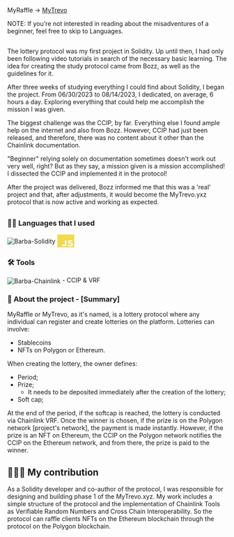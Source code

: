 MyRaffle -> [MyTrevo](https://mytrevo.xyz)

NOTE: If you're not interested in reading about the misadventures of a beginner, feel free to skip to Languages.

##

The lottery protocol was my first project in Solidity. Up until then, I had only been following video tutorials in search of the necessary basic learning. The idea for creating the study protocol came from Bozz, as well as the guidelines for it.

After three weeks of studying everything I could find about Solidity, I began the project. From 06/30/2023 to 08/14/2023, I dedicated, on average, 6 hours a day. Exploring everything that could help me accomplish the mission I was given.

The biggest challenge was the CCIP, by far. Everything else I found ample help on the internet and also from Bozz. However, CCIP had just been released, and therefore, there was no content about it other than the Chainlink documentation.

"Beginner" relying solely on documentation sometimes doesn't work out very well, right? But as they say, a mission given is a mission accomplished! I dissected the CCIP and implemented it in the protocol!

After the project was delivered, Bozz informed me that this was a 'real' project and that, after adjustments, it would become the MyTrevo.yxz protocol that is now active and working as expected.

##

### 👩‍💻 Languages that I used
<div style="display: inline_block" align="left">
  <img align="center" alt="Barba-Solidity" height="30" width="80" src="https://img.shields.io/badge/Solidity-e6e6e6?style=for-the-badge&logo=solidity&logoColor=black">
  <img align="center" alt="Barba-Js" height="30" width="40" src="https://raw.githubusercontent.com/devicons/devicon/master/icons/javascript/javascript-plain.svg">
</div>

### 🛠️ Tools
<div style="display: inline_block" align="left">
  <img align="center" alt="Barba-Chainlink" height="30" width="100" src="https://img.shields.io/badge/chainlink-375BD2?style=for-the-badge&logo=chainlink&logoColor=white"> - CCIP & VRF
</div>

### 📄 About the project - [Summary]
MyRaffle or MyTrevo, as it's named, is a lottery protocol where any individual can register and create lotteries on the platform. Lotteries can involve:
- Stablecoins
- NFTs on Polygon or Ethereum. 

When creating the lottery, the owner defines:
* Period;
* Prize;
   * It needs to be deposited immediately after the creation of the lottery;
* Soft cap;

At the end of the period, if the softcap is reached, the lottery is conducted via Chainlink VRF.
Once the winner is chosen, if the prize is on the Polygon network [project's network], the payment is made instantly. However, if the prize is an NFT on Ethereum, the CCIP on the Polygon network notifies the CCIP on the Ethereum network, and from there, the prize is paid to the winner.

## 🧔🏻‍♂️ My contribution
As a Solidity developer and co-author of the protocol, I was responsible for designing and building phase 1 of the MyTrevo.xyz.
My work includes a simple structure of the protocol and the implementation of Chainlink Tools as Verifiable Random Numbers and Cross Chain Interoperability.
So the protocol can raffle clients NFTs on the Ethereum blockchain through the protocol on the Polygon blockchain.
